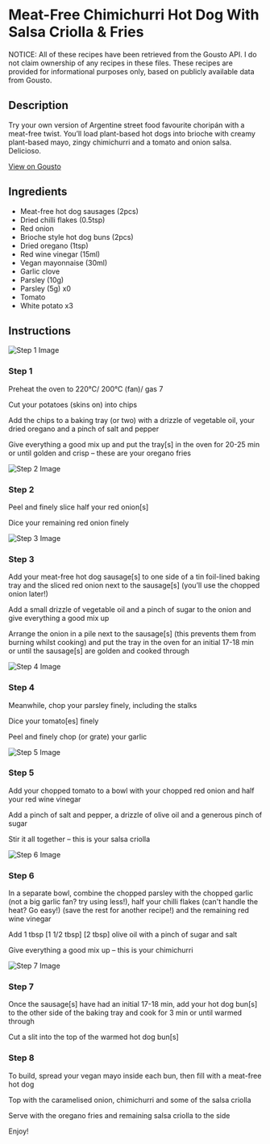 # Meat-Free Chimichurri Hot Dog With Salsa Criolla & Fries

NOTICE: All of these recipes have been retrieved from the Gousto API. I do not claim ownership of any recipes in these files. These recipes are provided for informational purposes only, based on publicly available data from Gousto.

## Description

Try your own version of Argentine street food favourite choripán with a meat-free twist. You’ll load plant-based hot dogs into brioche with creamy plant-based mayo, zingy chimichurri and a tomato and onion salsa. Delicioso.

[View on Gousto](https://www.gousto.co.uk/recipes/cookbook/meat-free-chimichurri-hot-dog-with-salsa-criolla-oregano-fries)

## Ingredients

- Meat-free hot dog sausages (2pcs)
- Dried chilli flakes (0.5tsp)
- Red onion
- Brioche style hot dog buns (2pcs)
- Dried oregano (1tsp)
- Red wine vinegar (15ml)
- Vegan mayonnaise (30ml)
- Garlic clove
- Parsley (10g)
- Parsley (5g) x0
- Tomato
- White potato x3

## Instructions

![Step 1 Image](https://production-media.gousto.co.uk/cms/recipe-step-image/step-1-1716475809424-x200.jpg)

### Step 1

Preheat the oven to 220°C/ 200°C (fan)/ gas 7

Cut your potatoes (skins on) into chips

Add the chips to a baking tray (or two) with a drizzle of vegetable oil, your dried oregano and a pinch of salt and pepper

Give everything a good mix up and put the tray[s] in the oven for 20-25 min or until golden and crisp – these are your oregano fries

![Step 2 Image](https://production-media.gousto.co.uk/cms/recipe-step-image/step-2-1716475812231-x200.jpg)

### Step 2

Peel and finely slice half your red onion[s]

Dice your remaining red onion finely

![Step 3 Image](https://production-media.gousto.co.uk/cms/recipe-step-image/step-3-1716475815187-x200.jpg)

### Step 3

Add your meat-free hot dog sausage[s] to one side of a tin foil-lined baking tray and the sliced red onion next to the sausage[s] (you’ll use the chopped onion later!)

Add a small drizzle of vegetable oil and a pinch of sugar to the onion and give everything a good mix up

Arrange the onion in a pile next to the sausage[s] (this prevents them from burning whilst cooking) and put the tray in the oven for an initial 17-18 min or until the sausage[s] are golden and cooked through

![Step 4 Image](https://production-media.gousto.co.uk/cms/recipe-step-image/step-4-1716475819051-x200.jpg)

### Step 4

Meanwhile, chop your parsley finely, including the stalks

Dice your tomato[es] finely

Peel and finely chop (or grate) your garlic

![Step 5 Image](https://production-media.gousto.co.uk/cms/recipe-step-image/step-5-1716475822365-x200.jpg)

### Step 5

Add your chopped tomato to a bowl with your chopped red onion and half your red wine vinegar

Add a pinch of salt and pepper, a drizzle of olive oil and a generous pinch of sugar

Stir it all together – this is your salsa criolla

![Step 6 Image](https://production-media.gousto.co.uk/cms/recipe-step-image/step-6-1716475827014-x200.jpg)

### Step 6

In a separate bowl, combine the chopped parsley with the chopped garlic (not a big garlic fan? try using less!), half your chilli flakes (can't handle the heat? Go easy!) (save the rest for another recipe!) and the remaining red wine vinegar

Add 1 tbsp<span class="text-purple"> [1 1/2 tbsp]</span> <span class="text-danger">[2 tbsp] </span>olive oil with a pinch of sugar and salt

Give everything a good mix up – this is your chimichurri

![Step 7 Image](https://production-media.gousto.co.uk/cms/recipe-step-image/step-7-1716475831172-x200.jpg)

### Step 7

Once the sausage[s] have had an initial 17-18 min, add your hot dog bun[s] to the other side of the baking tray and cook for 3 min or until warmed through

Cut a slit into the top of the warmed hot dog bun[s]

### Step 8

To build, spread your vegan mayo inside each bun, then fill with a meat-free hot dog

Top with the caramelised onion, chimichurri and some of the salsa criolla

Serve with the oregano fries and remaining salsa criolla to the side

Enjoy!

